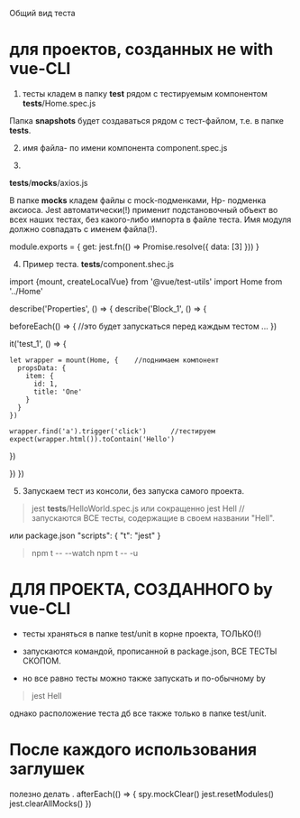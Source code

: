 Общий вид теста

# для проектов, созданных не with vue-CLI

1. тесты кладем в папку __test__  рядом с тестируемым компонентом
__tests__/Home.spec.js

Папка __snapshots__ будет создаваться рядом с тест-файлом, т.е. в папке __tests__.

2. имя файла- по имени компонента
component.spec.js


3.
__tests__/__mocks__/axios.js

В папке __mocks__ кладем файлы с mock-подменками, Нр- подменка аксиоса.
Jest автоматически(!) применит подстановочный объект во всех наших тестах, без какого-либо импорта в файле теста.
Имя модуля должно совпадать с именем файла(!).

module.exports = {
  get: jest.fn(() => Promise.resolve({ data: [3] }))
}


4. Пример теста.
__tests__/component.shec.js

import {mount, createLocalVue} from '@vue/test-utils'
import Home from '../Home'


describe('Properties', () => {
 describe('Block_1', () => {

  beforeEach(() => {     //это будет запускаться перед каждым тестом
   ...
  })

  it('test_1', () => {

    let wrapper = mount(Home, {    //поднимаем компонент      
      propsData: {
        item: {
          id: 1,
          title: 'One'
        }
      }
    })

    wrapper.find('a').trigger('click')      //тестируем
    expect(wrapper.html()).toContain('Hello')
  })

 })
})




5. Запускаем тест из консоли, без запуска самого проекта.

>jest __tests__/HelloWorld.spec.js
или сокращенно
>jest Hell      //запускаются ВСЕ тесты, содержащие в своем названии "Hell".

или
package.json
  "scripts": {
    "t": "jest"
  }
>npm t -- --watch
>npm t -- -u




# ДЛЯ ПРОЕКТА, СОЗДАННОГО by vue-CLI
- тесты храняться в папке test/unit в корне проекта, ТОЛЬКО(!)
- запускаются командой, прописанной в package.json, ВСЕ ТЕСТЫ СКОПОМ.

- но все равно тесты можно также запускать и по-обычному by
>jest Hell

однако расположение теста дб все также только в папке test/unit.




# После каждого использования заглушек 
полезно делать
.
    afterEach(() => {
      spy.mockClear()
      jest.resetModules()
      jest.clearAllMocks()
    })












